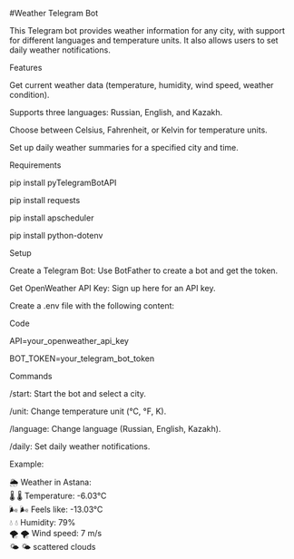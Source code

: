 #Weather Telegram Bot

This Telegram bot provides weather information for any city, with support for different languages and temperature units. It also allows users to set daily weather notifications.

Features

Get current weather data (temperature, humidity, wind speed, weather condition).

Supports three languages: Russian, English, and Kazakh.

Choose between Celsius, Fahrenheit, or Kelvin for temperature units.

Set up daily weather summaries for a specified city and time.

Requirements

pip install pyTelegramBotAPI

pip install requests

pip install apscheduler

pip install python-dotenv

Setup

Create a Telegram Bot: Use BotFather to create a bot and get the token.

Get OpenWeather API Key: Sign up here for an API key.

Create a .env file with the following content:

Code

API=your_openweather_api_key

BOT_TOKEN=your_telegram_bot_token

Commands

/start: Start the bot and select a city.

/unit: Change temperature unit (°C, °F, K).

/language: Change language (Russian, English, Kazakh).

/daily: Set daily weather notifications. 

Example:

🌦 Weather in Astana:    
🌡 🌡 Temperature: -6.03°C    
🌬 🌬 Feels like: -13.03°C    
💧 💧 Humidity: 79%    
🌪 🌪 Wind speed: 7 m/s      
🌤 🌤 scattered clouds    
